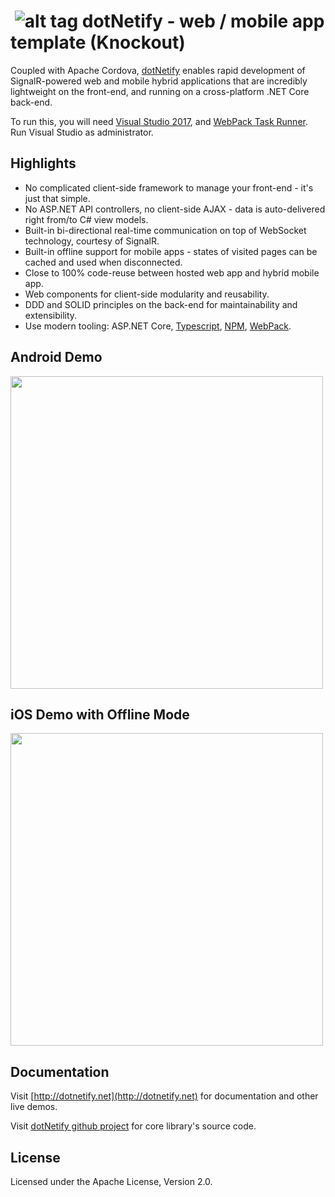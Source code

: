 # &nbsp;![alt tag](http://dotnetify.net/content/images/greendot.png) dotNetify - web / mobile app template (Knockout)
Coupled with Apache Cordova, [dotNetify](http://dotnetify.net) enables rapid development of SignalR-powered web and mobile hybrid applications that are incredibly lightweight on the front-end, and running on a cross-platform .NET Core back-end.

To run this, you will need [Visual Studio 2017](https://www.microsoft.com/net/core#windowsvs2017), and [WebPack Task Runner](https://marketplace.visualstudio.com/items?itemName=MadsKristensen.WebPackTaskRunner).  Run Visual Studio as administrator.

## Highlights

* No complicated client-side framework to manage your front-end - it's just that simple.
* No ASP.NET API controllers, no client-side AJAX - data is auto-delivered right from/to C# view models.
* Built-in bi-directional real-time communication on top of WebSocket technology, courtesy of SignalR.
* Built-in offline support for mobile apps - states of visited pages can be cached and used when disconnected.
* Close to 100% code-reuse between hosted web app and hybrid mobile app.
* Web components for client-side modularity and reusability.
* DDD and SOLID principles on the back-end for maintainability and extensibility.
* Use modern tooling: ASP.NET Core, [Typescript](https://www.typescriptlang.org/), [NPM](https://www.npmjs.com/), [WebPack](https://webpack.github.io/).

## Android Demo
<img src="http://dotnetify.net/content/images/android_demo.gif" height="500">

## iOS Demo with Offline Mode
<img src="http://dotnetify.net/content/images/ios_offline_demo.gif" height="500">

## Documentation

Visit [http://dotnetify.net](http://dotnetify.net) for documentation and other live demos.

Visit [dotNetify github project](https://github.com/dsuryd/dotNetify) for core library's source code.

## License
Licensed under the Apache License, Version 2.0.


